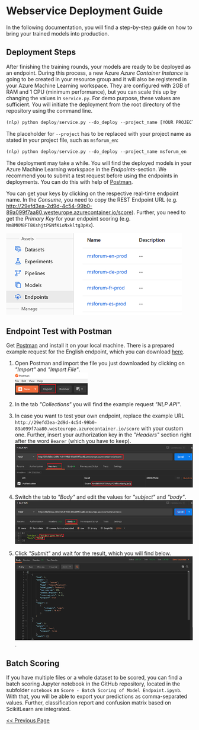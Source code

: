 # Webservice Deployment Guide
In the following documentation, you will find a step-by-step guide on how to bring your trained models into production.



## Deployment Steps
After finishing the training rounds, your models are ready to be deployed as an endpoint. During this process, a new Azure _Azure Container Instance_ is going to be created in your resource group and it will also be registered in your Azure Machine Learning workspace. They are configured with 2GB of RAM and 1 CPU (minimum performance), but you can scale this up by changing the values in `service.py`. For demo purpose, these values are sufficient. You will initiate the deployment from the root directory of the repository using the command line. <br>
```python
(nlp) python deploy/service.py --do_deploy --project_name [YOUR PROJECT NAME]
```

The placeholder for `--project` has to be replaced with your project name as stated in your project file, such as `msforum_en`:<br>
```python
(nlp) python deploy/service.py --do_deploy --project_name msforum_en
```

The deployment may take a while. You will find the deployed models in your Azure Machine Learning workspace in the _Endpoints_-section. We recommend you to submit a test request before using the endpoints in deployments. You can do this with help of [Postman](https://www.postman.com/downloads/).

You can get your keys by clicking on the respective real-time endpoint name. In the _Consume_, you need to copy the REST Endpoint URL (e.g. http://29efd3ea-2d9d-4c54-99b0-89a099f7aa80.westeurope.azurecontainer.io/score). Further, you need to get the _Primary Key_ for your endpoint scoring (e.g. `Nm8MKM8FT8KshjtPGNfKioNxkltg3pKx`).

![Deployed Endpoints](../.attachments/deploy-endpoints.PNG)

## Endpoint Test with Postman
Get [Postman](https://www.postman.com/downloads/) and install it on your local machine. There is a prepared example request for the English endpoint, which you can download [here](../.attachments/postman-request.json).

1. Open Postman and import the file you just downloaded by clicking on _"Import"_ and _"Import File"_.<br>
![Postman - Import JSON](../.attachments/postman-import.PNG)

2. In the tab _"Collections"_ you will find the example request _"NLP API"_.

3. In case you want to test your own endpoint, replace the example URL `http://29efd3ea-2d9d-4c54-99b0-89a099f7aa80.westeurope.azurecontainer.io/score` with your custom one. Further, insert your authorization key in the _"Headers"_ section right after the word `Bearer` (which you have to keep).<br>
![Postman - Edit Keys](../.attachments/postman-setkey.PNG)

4. Switch the tab to _"Body"_ and edit the values for _"subject"_ and _"body"_.
![Postman - Edit Keys](../.attachments/postman-settext.PNG)

5. Click _"Submit"_ and wait for the result, which you will find below.
![Postman - Edit Keys](../.attachments/postman-result.PNG).

## Batch Scoring
If you have multiple files or a whole dataset to be scored, you can find a batch scoring Jupyter notebook in the GitHub repository, located in the subfolder `notebook` as `Score - Batch Scoring of Model Endpoint.ipynb`. With that, you will be able to export your predictions as comma-separated values. Further, classification report and confusion matrix based on ScikitLearn are integrated.

[<< Previous Page](Train-QA.md)
